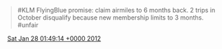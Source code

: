 > \#KLM FlyingBlue promise: claim airmiles to 6 months back\. 2 trips in October disqualify because new membership limits to 3 months\. \#unfair

<img src="../../media/tweet.ico" width="12" /> [Sat Jan 28 01:49:14 +0000 2012](https://twitter.com/DromerDenker/status/163076131917004800)